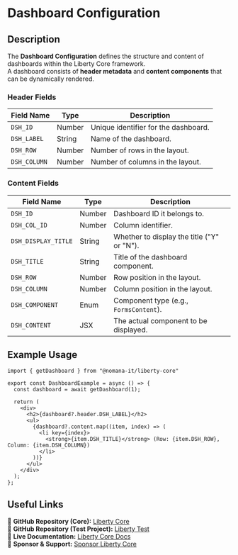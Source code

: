 # Dashboard Configuration

## Description
The **Dashboard Configuration** defines the structure and content of dashboards within the Liberty Core framework.  
A dashboard consists of **header metadata** and **content components** that can be dynamically rendered.

### Header Fields
| Field Name       | Type    | Description |
|-----------------|--------|-------------|
| `DSH_ID`      | Number | Unique identifier for the dashboard. |
| `DSH_LABEL`   | String | Name of the dashboard. |
| `DSH_ROW`     | Number | Number of rows in the layout. |
| `DSH_COLUMN`  | Number | Number of columns in the layout. |

### Content Fields
| Field Name         | Type    | Description |
|-------------------|--------|-------------|
| `DSH_ID`        | Number | Dashboard ID it belongs to. |
| `DSH_COL_ID`    | Number | Column identifier. |
| `DSH_DISPLAY_TITLE` | String | Whether to display the title ("Y" or "N"). |
| `DSH_TITLE`     | String | Title of the dashboard component. |
| `DSH_ROW`       | Number | Row position in the layout. |
| `DSH_COLUMN`    | Number | Column position in the layout. |
| `DSH_COMPONENT` | Enum   | Component type (e.g., `FormsContent`). |
| `DSH_CONTENT`   | JSX    | The actual component to be displayed. |

## Example Usage
```tsx
import { getDashboard } from "@nomana-it/liberty-core"

export const DashboardExample = async () => {
  const dashboard = await getDashboard(1);

  return (
    <div>
      <h2>{dashboard?.header.DSH_LABEL}</h2>
      <ul>
        {dashboard?.content.map((item, index) => (
          <li key={index}>
            <strong>{item.DSH_TITLE}</strong> (Row: {item.DSH_ROW}, Column: {item.DSH_COLUMN})
          </li>
        ))}
      </ul>
    </div>
  );
};
```

## Useful Links
🔗 **GitHub Repository (Core):** [Liberty Core](https://github.com/fblettner/liberty-core/)  
🔗 **GitHub Repository (Test Project):** [Liberty Test](https://github.com/fblettner/liberty-test/)  
📖 **Live Documentation:** [Liberty Core Docs](https://docs.nomana-it.fr/liberty-core/)  
💖 **Sponsor & Support:** [Sponsor Liberty Core](https://github.com/sponsors/fblettner) 